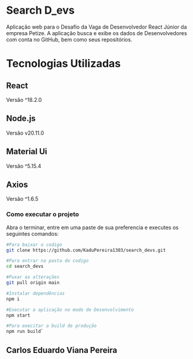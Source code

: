 # Search D_evs

Aplicação web para o Desafio da Vaga de Desenvolvedor React Júnior da empresa Petize. A aplicação busca e exibe os dados de Desenvolvedores com conta no GitHub, bem como seus repositórios.

# Tecnologias Utilizadas

## React

Versão ^18.2.0

## Node.js

Versão v20.11.0

## Material Ui

Versão ^5.15.4

## Axios

Versão ^1.6.5

### Como executar o projeto 

Abra o terminar, entre em uma paste de sua preferencia e executes os seguintes comandos:

```bash
#Para baixar o codigo
git clone https://github.com/KaduPereira1303/search_devs.git

#Para entrar na pasta do codigo
cd search_devs

#Puxar as alterações
git pull origin main

#Instalar dependências
npm i

#Executar a aplicação no modo de Desenvolvimento 
npm start

#Para execitar a build de produção
npm run build`

```
## Carlos Eduardo Viana Pereira
